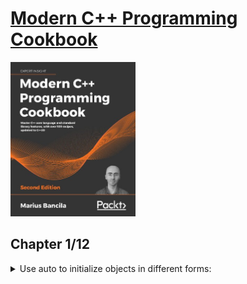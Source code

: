 # [Modern C++ Programming Cookbook](https://www.amazon.com/Modern-Programming-Cookbook-language-standard/dp/1800208987/ref=sr_1_1?crid=6DI3CP10K434&keywords=9781800208988&qid=1656945065&sprefix=%2Caps%2C309&sr=8-1)
<img alt="9781800208988" src="../covers/9781800208988.jpg" width="200"/>

## Chapter 1/12

<details>
<summary>Use auto to initialize objects in different forms:</summary>

> Benefits of using `auto`:
> 
> * It is not possible to leave a variable uninitialized with `auto`.
> * It prevents narrowing conversion of data types. (?)
> * It makes generic programming easy.
> * It can be used where we don't care about types.
> 
> Preconditions of using `auto`:
> 
> * `auto` does not retain cv-ref qualifiers.
> * `auto` cannot be used for non-movable objects.
> * `auto` cannot be used for multi-word types like long long.
> 
> ```cpp
> #include <string>
> #include <vector>
> #include <memory>
> 
> int main()
> {
>     auto i = 42; // int
>     auto d = 42.5; // double
>     auto c = "text"; // char const*
>     auto z = {1, 2, 3}; // std::initializer_list<int>
> 
>     auto b = new char[10]{0}; // char*
>     auto s = std::string{"text}; // std::string
>     auto v = std::vector<int>{1, 2, 3}; // std::vector<int>
>     auto p = std::make_shared<int>(42); // std::shared_ptr<int>
> 
>     auto upper = [](char const c) { return toupper(c); };
>     auto add = [](auto const a, auto const b) { return a + b; };
> 
>     template <typename F, typename F>
>     auto apply(F&& f, T value)
>     {
>         return f(value);
>     }
> }
> 
> class foo
> {
>     int _x;
> public:
>     foo(int const x = 0): _x{x} {}
>     int& get() { return _x; }
> };
> 
> decltype(auto) proxy_gen(foo& f) { return f.get(); }
> // ^__ decltype() preserves cv-ref qualification of return type
``````

> Origin: 1

> References:
---
</details>

<details>
<summary>Create type aliases:</summary>

> ```cpp
> #include <bitset>
> 
> using byte = std::bitset<8>;
> using fn = void(byte, double);
> using fn_ptr = void(*)(byte, double);
> 
> void func(byte b, double d) { /* ... */ }
> 
> int main()
> {
>     byte b{001101001};
>     fn* f = func;
>     fn_ptr fp = func;
> }
> ``````

> Origin: 1

> References:
---
</details>

<details>
<summary>Create alias templates:</summary>

> Preconditions of alias templates:
> 
> * Alias templates cannot be partially or explicitly specialized.
> * Alias templates are never deduced by template argument deduction when deducing a template parameter.
> * The type produced when specializing an alias template, is not allowed to directly or indirectly make use of its own type.
> 
> ```cpp
> #include <vector>
> 
> template <typename T>
> class custom_allocator { /* ... */ };
> 
> template <typename T>
> using vec_t = std::vector<T, custom_allocator<T>>;
> 
> int main()
> {
>     vec_t<int> vi;
>     vec_t<std::string> vs;
> }
> ``````

> Origin: 1

> References:
---
</details>

<details>
<summary>Use uniform initialization to initialize objects of types:</summary>

> * direct initialization initializes an object from an explicit set of constructor arguments.
> * copy initialization initializes an object from another object.
> * brace initialization prevents narrowing conversion of data types.
> * all elements of list initialization should be of the same type.
> 
> ```cpp
> #include <iostream>
> #include <initializer_list>
> #include <string>
> #include <vector>
> #include <map>
> 
> void func(int const a, int const b, int const c)
> {
>     std::cout << a << b << c << '\n';
> }
> 
> void func(std::initializer_list<int> const list)
> {
>     for (auto const& e: list)
>         std::cout << e;
>     std::cout << '\n';
> }
> 
> int main()
> {
>     std::string s1("text"); // direct initialization
>     std::string s2 = "text"; // copy initialization
>     std::string s3{"text"}; // direct list-initialization
>     std::string s4 = {"text"}; // copy list-initialization
> 
>     std::vector<int> v{1, 2, 3};
>     std::map<int, std::string> m{{1, "one"}, {2, "two"}};
> 
>     func({1, 2, 3}); // call std::initializer_list<int> overload
> 
>     std::vector v1{4}; // size = 1
>     std::vector v2(4); // size = 4
> 
>     auto a = {42}; // std::initializer_list<int>
>     auto b{42}; // int
>     auto c = {4, 2}; //std::initializer_list<int>
>     auto d{4, 2}; // error, too many elements
> ``````

> Origin: 1

> References:
---
</details>

<details>
<summary>Initialize non-static member variables:</summary>

> ```cpp
> struct base
> {
>     // default member initialization
>     const int height = 14;
>     const int width = 80;
> 
>     vertical_alignment valign = vertical_alignment::middle;
>     horizontal_alignment halign = horizontal_alignment::left;
> 
>     std::string text;
> 
>     // constructor initialization list
>     base(std::string const& t): text{t}
>     {}
> 
>     base(std::string const& t,
>          vertical_alignment const va,
>          horizontal_alignment const ha):
>          text{t}, valign{va}, halign{ha}
>     {}
> };
> ``````

> Origin: 1

> References:
---
</details>

<details>
<summary>Evaluate alignment of structures by considering theirs size of members:</summary>

> * The alignment must match the size of the largest member in order to avoid performance issues.
> 
> ```cpp
> struct foo1         // size = 1, alignment = 1
> {                   // foo1:    +-+
>     char a;         // members: |a|
> };
> 
> struct foo2         // size = 2, alignment = 1
> {                   // foo1:    +-+-+
>     char a;         // members: |a|b|
>     char b;
> };
> 
> struct foo3         // size = 8, alignment = 4
> {                   // foo1:    +----+----+
>     char a;         // members: |a...|bbbb|
>     int  b;
> };
> 
> struct foo3_
> {
>     char a;         // 1 byte
>     char _pad0[3];  // 3 bytes
>     int  b;         // 4 byte
> };
> 
> struct foo4         // size = 24, alignment = 8
> {                   // foo4:    +--------+--------+--------+--------+
>     int a;          // members: |aaaa....|cccc....|dddddddd|e.......|
>     char b;
>     float c;
>     double d;
>     bool e;
> };
> 
> struct foo4_
> {
>     int a;          // 4 bytes
>     char b;         // 1 byte
>     char _pad0[3];  // 3 bytes
>     float c;        // 4 bytes
>     char _pad1[4];  // 4 bytes
>     double d;       // 8 bytes
>     bool e;         // 1 byte
>     char _pad2[7];  // 7 bytes
> };
> ``````

> Origin: 1

> References:
---
</details>

<details>
<summary>Query alignment of object types:</summary>

> * `alignof` can only be applied to type-ids, and not to variables or class data members.
> 
> ```cpp
> struct alignas(4) foo
> {
>     char a;
>     char b;
> };
> 
> alignof(foo);   // 4
> alignof(foo&);  // 4
> alignof(char);  // 1
> alignof(int);   // 4
> alignof(int*);  // 8 (64-bit)
> alignof(int[4]);// 4 (natural alignment of element is 4)
> ``````

> Origin: 1

> References:
---
</details>

<details>
<summary>Set alignment of structures:</summary>

> * `alignas` takes an expression evaluating 0 or valid value for alignment, a type-id, or a parameter pack.
> * only valid values are the powers of two.
> * program is ill-formed if largest `alignas` on a declaration is smaller than natural alignment without any `alignas` specifier.
> 
> ```cpp
> // alignas specifier applied to struct
> struct alignas(4) foo1  // size = 4, aligned as = 4
> {                       // foo1:    +----+
>     char a;             // members: |a.b.|
>     char b;
> };
> 
> struct foo1_            // size = 4, aligned as = 1
> {
>     char a;             // 1 byte
>     char b;             // 1 byte
>     char _pad0[2];      // 2 bytes
> };
> 
> // alignas specifier applied to member data declarations
> struct foo2             // size = 16, aligned as = 8
> {                       // foo2:    +--------+--------+
>     alignas(2) char a;  // members: |aa......|bbbb....|
>     alignas(8) int b;
> };
> 
> struct foo2_            // size = 16, aligned as = 4
> {
>     char a;             // 2 bytes
>     char _pad0[6];      // 6 bytes
>     int b;              // 4 bytes
>     char _pad1[4];      // 4 bytes
> };
> 
> // the alignas specifier applied to the struct is less than alignas
> // specifier applied to member data declaration, thus will be ignored.
> struct alignas(4) foo3  // size = 16, aligned as = 8
> {                       // foo3:    +--------+--------+
>     alignas(2) char a;  // members: |aa......|bbbbbbbb|
>     alignas(8) int b;
> };
> 
> struct foo3_            // size = 16, aligned as = 4
> {
>     char a;             // 2 byte
>     char _pad0[6];      // 6 bytes
>     int b;              // 4 bytes
>     char _pad1[4];      // 4 bytes
> };
> 
> alignas(8) int a;       // size = 4, alignment = 8
> alignas(256) long b[4]; // size = 32, alignment = 256
> ``````

> Origin: 1

> References:
---
</details>

<details>
<summary>Use scoped enumerations<span style="color:green">(c++11)</span>:</summary>

> * Scoped enumerations do not export their enumerators to the surrounding scope.
> * Scoped enumerations have an underlying type so they can be forward declared.
> * Values of scoped enumerations do not convert implicitly to int.
> 
> ```cpp
> enum class status: unsigned int; // forward declared
> 
> status do_something(); // function declaration/prototype
> 
> enum class status : unsigned int
> {
>     success = 0,
>     failed = 1,
>     unknown = 0xffff0000U
> };
> 
> status do_something() { return status::success; }
> ``````

> Origin: 1

> References:
---
</details>

<details>
<summary>Export enumerators of a scoped enumeration by `using` directive<span style="color:green">(c++20)</span>:</summary>

> ```cpp
> #include <string>
> 
> enum class status : unsigned int
> {
>     success = 0,
>     failure = 1,
>     unknown = 0xffff0000U
> };
> 
> std::string_view to_string(status const s)
> {
>     switch (s)
>     {
>         using enum status;
>         case success: return "success";
>         case failure: return "failure";
>         case unknown: return "unknown";
>     }
> }
> ``````

> Origin: 1

> References:
---
</details>

<details>
<summary>Use override to ensure correct declaration of virtual methods both in base and derived classes:</summary>

> ```cpp
> class base
> {
>     virtual void foo() = 0;
>     virtual void bar() {}
>     virtual void baz() = 0;
> };
> 
> class alpha: public base
> {
>     virtual void bar() override {}
>     virtual void baz() override {}
> };
> 
> class beta: public alpha
> {
>     virtual void foo() override {}
> };
> 
> beta object;
> ``````

> Origin: 1

> References:
---
</details>

<details>
<summary>Use final to prevent virtual method override:</summary>

> ```cpp
> class base
> {
>     virtual void foo() = 0;
>     virtual void bar() {}
>     virtual void baz() = 0;
> };
> 
> class alpha: public base
> {
>     virtual void foo() override {}
>     virtual void baz() override final {}
> };
> 
> class beta: public alpha
> {
>     // won't compile
>     virtual void baz() override {}
> };
> 
> int main()
> {
>     beta object;
> }
> ``````

> Origin: 1

> References:
---
</details>

<details>
<summary>Use final to prevent inheritance of a class:</summary>

> ```cpp
> class base
> {
>     virtual void foo() = 0;
>     virtual void bar() {}
>     virtual void baz() = 0;
> };
> 
> class derived final: public base
> {
>     virtual void foo() override {}
>     virtual void baz() override {}
> };
> 
> // won't compile
> class prime: public derived
> {
> };
> ``````

> Origin: 1

> References:
---
</details>

<details>
<summary>Use range-based for loop to iterate on a range<span style="color:green">(c++11)</span>:</summary>

> ```cpp
> #include <vector>
> #include <map>
> 
> std::vector<int> get_numbers()
> {
>     return std::vector<int>{1, 2, 3, 4, 5};
> }
> 
> std::map<int, double> get_doubles()
> {
>     return std::map<int, double>{
>         {0, 0.0},
>         {1, 1.1},
>         {2, 2.2}
>     };
> }
> 
> int main()
> {
>     auto numbers = std::vector<int>{1, 2, 3, 4, 5};
>     auto copies = std::vector<int>(numbers.size() * 4);
> 
>     for (int element: numbers)
>         copies.push_back(element);
> 
>     for (int& element: numbers)
>         copies.push_back(element);
> 
>     for (auto&& element: get_numbers())
>         copies.push_back(element);
> 
>     for (auto&& [key, value]: get_doubles())
>         copies.push_back(key);
> }
> ``````

> Origin: 1

> References:
---
</details>

<details>
<summary>Enable range-based for loops for custom types:</summary>

> ```cpp
> #include <iostream>
> #include <stdexcept>
> #include <iterator>
> 
> template <typename T, std::size_t const S>
> class dummy_array
> {
>     T data[S] = {};
> 
> public:
>     T const& at(std::size_t const index) const
>     {
>         if (index < S) return data[index];
>         throw std::out_of_range("index out of range");
>     }
> 
>     void insert(std::size_t const index, T const& value)
>     {
>         if (index < S) data[index] = value;
>         else throw std::out_of_range("index out of range");
>     }
> 
>     std::size_t size() const { return S; }
> };
> 
> template <typename T, typename C, std::size_t const S>
> class dummy_array_iterator_type
> {
> public:
>     dummy_array_iterator_type(C& collection, std::size_t const index):
>         index{index}, collection{collection}
>     {}
> 
>     bool operator !=(dummy_array_iterator_type const& other) const
>     {
>         return index != other.index;
>     }
> 
>     T const& operator *() const
>     {
>         return collection.at(index);
>     }
> 
>     dummy_array_iterator_type& operator ++()
>     {
>         ++index;
>         return *this;
>     }
> 
>     dummy_array_iterator_type operator ++(int)
>     {
>         auto temp = *this;
>         ++*temp;
>         return temp;
>     }
> 
> private:
>     std::size_t index;
>     C& collection;
> };
> 
> template <typename T, std::size_t const S>
> using dummy_array_iterator = dummy_array_iterator_type<T, dummy_array<T, S>, S>;
> 
> template <typename T, std::size_t const S>
> using dummy_array_const_iterator = dummy_array_iterator_type<T, dummy_array<T, S> const, S>;
> 
> template <typename T, std::size_t const S>
> inline dummy_array_iterator<T, S> begin(dummy_array<T, S>& collection)
> {
>     return dummy_array_iterator<T, S>(collection, 0);
> }
> 
> template <typename T, std::size_t const S>
> inline dummy_array_iterator<T, S> end(dummy_array<T, S>& collection)
> {
>     return dummy_array_iterator<T, S>(collection, collection.size());
> }
> 
> template <typename T, std::size_t const S>
> inline dummy_array_const_iterator<T, S> begin(dummy_array<T, S> const& collection)
> {
>     return dummy_array_const_iterator<T, S>(collection, 0);
> }
> 
> template <typename T, std::size_t const S>
> inline dummy_array_const_iterator<T, S> end(dummy_array<T, S> const& collection)
> {
>     return dummy_array_const_iterator<T, S>(collection, collection.size());
> }
> 
> int main()
> {
>     dummy_array<int, 5> numbers;
>     numbers.insert(0, 1);
>     numbers.insert(1, 2);
>     numbers.insert(2, 3);
>     numbers.insert(3, 4);
>     numbers.insert(4, 5);
> 
>     for (auto&& element: numbers)
>         std::cout << element << ' ';
>     std::cout << '\n';
> }
> ``````

> Origin: 1

> References:
---
</details>

<details>
<summary>Avoid implicit conversion of classes using explicit constructors and conversion operators:</summary>

> ```cpp
> #include <memory>
> 
> class string_buffer
> {
> public:
>     explicit string_buffer() {}
>     explicit string_buffer(std::size_t const size) {}
>     explicit string_buffer(char const* const ptr) {}
>     explicit operator bool() const { return false; }
>     explicit operator char* const () const { return nullptr; }
> };
> 
> int main()
> {
>     std::shared_ptr<char> str;
>     string_buffer b1;            // calls string_buffer()
>     string_buffer b2(20);        // calls string_buffer(std::size_t const)
>     string_buffer b3(str.get()); // calls string_buffer(char const*)
> 
>     enum item_size { small, medium, large };
> 
>     // implicit conversion cases when explicit not specified
>     string_buffer b4 = 'a';      // would call string_buffer(std::size_t const)
>     string_buffer b5 = small;    // would call string_buffer(std::size_t const)
> }
> ``````

> Origin: 1

> References:
---
</details>

<details>
<summary>Use unnamed namespaces instead of static globals:</summary>

> * First, an unnamed namespaces will be expanded to a compiler defined unique name.
> * Second, a `using` directive expands namespace.
> * Third, the unnamed namespace will be named.
> * Therefore, any function declared in it have local visibility but have external linkage.
> 
> *file1.cpp*
> ```cpp
> #include <iostream>
> 
> namespace
> {
>     void print()
>     {
>         std::cout << "file1" << std::endl;
>     }
> }
> 
> print(); // external linkage, local visibility
> ```
> 
> *file2.cpp*
> ```cpp
> #include <iostream>
> 
> namespace
> {
>     void print()
>     {
>         std::cout << "file2" << std::endl;
>     }
> }
> 
> print(); // external linkage, local visibility
> ``````

> Origin: 1

> References:
---
</details>

<details>
<summary>Use an unnamed namespace to use an internal linkage variable as a non-type template argument:</summary>

> * Prior to C++11, non-type template arguments could not be named with internal linkage, so `static` variables were not allowed. VC++ compiler still doesn't support it.
> 
> ```cpp
> template <int const& Size>
> class test {};
> 
> tatic int Size1 = 10;
> 
> namespace
> {
>     int Size2 = 10;
> }
> 
> test<Size1> t1; // error only on VC++
> test<Size2> t2; // okay
> ``````

> Origin: 1

> References:
---
</details>

<details>
<summary>Use inline namespaces for symbol versioning<span style="color:green">(c++11)</span>:</summary>

> * Specialization of a template is required to be done in the same namespace where the template was declared.
> * Define the content of the library inside a namespace
> * Define each version of the library or parts of it inside an inner inline namespace
> * Use preprocessor macros to enable a particular version of the library
> 
> ```cpp
> namespace incorrect_implementation
> {
>     namespace v1
>     {
>         template <typename T>
>         int test(T value) { return 1; }
>     }
> 
>     #ifndef _lib_version_1
>     using namespace v1;
>     #endif
> 
>     namespace v2
>     {
>         template <typename T>
>         int test(T value) { return 2; }
>     }
> 
>     #ifndef _lib_version_2
>     using namespace v2;
>     #endif
> }
> 
> namespace broken_client_code
> {
>     // okay
>     auto x = incorrect_implementation::test(42);
> 
>     struct foo { int a; };
> 
>     // breaks
>     namespace incorrect_implementation
>     {
>         template <>
>         int test(foo value) { return value.a; }
>     }
> 
>     // won't compile
>     auto y = incorrect_implementation::test(foor{42});
> 
>     // library leaks implementation details
>     namespace incorrect_implementation
>     {
>         namespace version_2
>         {
>             template<>
>             int test(foo value) { return value.a; }
>         }
>     }
> 
>     // okay, but client needs to be aware of implementation details
>     auto y = incorrect_implementation::test(foor{42});
> }
> ```
> 
> ```cpp
> namespace correct_implementation
> {
>     #ifndef _lib_version_1
>     inline namespace v1
>     {
>         template <typename T>
>         int test(T value) { return 1; }
>     }
>     #endif
> 
>     #ifndef _lib_version_2
>     inline namespace v2
>     {
>         template <typename T>
>         int test(T value) { return 2; }
>     }
>     #endif
> }
> 
> namespace working_client_code
> {
>     // okay
>     auto x = correct_implementation::test(42);
> 
>     struct foo { int a; };
> 
>     namespace correct_implementation
>     {
>         template <>
>         int test(foo value) { return value.a; }
>     }
> 
>     // okay
>     auto y = correct_implementation::test(foor{42});
> }
> ``````

> Origin: 1

> References:
---
</details>

<details>
<summary>Use structured bindings to handle multi-return values<span style="color:green">(c++17)</span>:</summary>

> * Only by C++20 structured bindings can include `static` or `thread_local` specifiers in the declaration.
> * Only by C++20 `[[maybe_unused]]` attribute can be used in the declaration.
> * Only by C++20 a lambda can capture structure binding identifiers.
> 
> ```cpp
> #include <iostream>
> #include <set>
> 
> int main()
> {
>     std::set<int> numbers;
> 
>     if (auto const [iter, inserted] = numbers.insert(1); inserted)
>         std::cout << std::distance(numbers.cbegin(), iter);
> }
> ``````

> Origin: 1

> References:
---
</details>

<details>
<summary>Simplify code with Class Template Argument Deduction<span style="color:green">(c++17)</span>:</summary>

> * The type of objects without template arguments are not types, but act as a placeholder for a type that activates CTAD. When compiler encouters it, it builds a set of deduction guides which can be complemented by user with user defined deduction rules.
> * CTAD does not occur if the template argument list is present.
> 
> ```cpp
> std::pair p{42, "demo"};    // std::pair<int, char const*>
> std::vector v{1, 2};        // std::vector<int>
> ``````

> Origin: 1

> References:
---
</details>

## Chapter 2/12

<details>
<summary>What is the C++ approach for converting integers and floating-point numbers into strings?</summary>

```cpp
auto si  = std::to_string(42); // "42"
auto sl  = std::to_string(42L); // "42"
auto su  = std::to_string(42u); // "42"
auto sd  = std::to_wstring(42.0); // "42.000000"
auto sld = std::to_wstring(42.0L); // "42.000000"
```
</details>

<details>
<summary>How string represented numbers can be converted to numeric types in C++?</summary>

```cpp
auto i1 = std::stoi("42");
auto i2 = std::stoi("101010", nullptr, 2);
auto i3 = std::stoi("052", nullptr, 8);
auto i7 = std::stoi("052", nullptr, 0);
auto i4 = std::stoi("0x2A", nullptr, 16);
auto i9 = std::stoi("0x2A", nullptr, 0);
auto i10 = std::stoi("101010", nullptr, 2);
auto i11 = std::stoi("22", nullptr, 20);
auto i12 = std::stoi("-22", nullptr, 20);

auto d1 = std::stod("123.45"); // d1 = 123.45000000000000
auto d2 = std::stod("1.2345e+2"); // d2 = 123.45000000000000
auto d3 = std::stod("0xF.6E6666p3"); // d3 = 123.44999980926514
```
</details>

<details>
<summary>What is the second and third parameters of `std::ston` functions family?</summary>

* The input string.
* A pointer that, when not null, will receive the number of characters that were
processed. This can include any leading whitespaces that were discarded,
the sign, and the base prefix, so it should not be confused with the number
of digits the integral value has.
* A number indicating the base; by default, this is 10. Valid numbers of 2 to 36.

```cpp
template <typename T, typename = typename T = std::is_integral_v<T>>
T stoi(std::string const& str, std::size_t* pos = 0, T base = 10);

template <typename F, typename = typename F = std::is_floating_point_v<F>>
F stof(std::string const& str, std::size_t* pos = 0);
```
</details>

<details>
<summary>What characters a valid integral number can have in string to numeric conversion functions?</summary>

* A sign, plus (**+**) or minus (**-**) (optional)
* Prefix **0** to indicate an octal base (optional)
* Prefix **0x** or **0X** to indicate a hexadecimal base (optional)
* A sequence of digits

```cpp
auto i1 = std::stoi("42"); // 42
auto i2 = std::stoi("    42"); // 42
auto i3 = std::stoi("    42fortytwo"); // 42
auto i4 = std::stoi("+42"); // 42
auto i5 = std::stoi("-42"); // -42
```
</details>

<details>
<summary>What exceptions do numeric to string conversion functions throw when conversion fails?</summary>

* `std::invalid_argument`: conversion cannot be performed.
* `std::out_of_range`: converted value is outside the range of the result type.

```cpp
try
{
    auto i1 = std::stoi("");
}
catch (std::invalid_argument const& exp)
{
    std::cerr << exp.what() << '\n';
}

try
{
    auto i2 = std::stoi("12345678901234");
    auto i3 = std::stoi("12345678901234");
}
catch (std::out_of_range const& exp)
{
    std::cerr << exp.what() << '\n';
}
```
</details>

<details>
<summary>What are special floating-point values representing infinity and not-a-number in string to floating-point conversion functions?</summary>

* Decimal floating-point expression (optional sign, sequence of decimal digits with optional point, optional e or E, followed by exponent with optional sign).
* Binary floating-point expression (optional sign, 0x or 0X prefix, sequence of hexadecimal digits with optional point, optional p or P, followed by exponent with optional sign).
* Infinity expression (optional sign followed by case-insensitive INF or INFINITY).
* A non-number expression (optional sign followed by case-insensitive NAN and possibly other alphanumeric characters).

```cpp
auto d1 = std::stod("123.45");       // d1 = 123.45000000000000
auto d2 = std::stod("+123.45");      // d2 = 123.45000000000000
auto d3 = std::stod("-123.45");      // d3 = -123.45000000000000
auto d4 = std::stod(" 123.45");      // d4 = 123.45000000000000
auto d5 = std::stod(" -123.45abc");  // d5 = -123.45000000000000
auto d6 = std::stod("1.2345e+2");    // d6 = 123.45000000000000
auto d7 = std::stod("0xF.6E6666p3"); // d7 = 123.44999980926514
auto d8 = std::stod("INF");          // d8 = inf
auto d9 = std::stod("-infinity");    // d9 = -inf
auto d10 = std::stod("NAN");         // d10 = nan
auto d11 = std::stod("-nanabc");     // d11 = -nan
```
</details>

* [floating literal](https://en.cppreference.com/w/cpp/language/floating_literal "cpp/language/floating_literal")

<details>
<summary>How to get the smallest and largest finite numbers of a type using `std::numeric_limits<T>` class template?</summary>

> Standard types that are not arithmetic types, such as `std::complex<T>` or `std::nullptr_t`, do not have `std::numeric_limits` specializations.

```cpp
#include <limits>

auto min_int = std::numeric_limits<int>::min();
auto max_int = std::numeric_limits<int>::max();

auto min_double = std::numeric_limits<double>::min();
auto low_double = std::numeric_limits<double>::lowest();
auto max_double = std::numeric_limits<double::lowest();
```
</details>

* [\<limits\>](https://en.cppreference.com/w/cpp/headers/limits "cpp/headers/limits")

<details>
<summary>Specify a simple implementation of finding the minimum number in a range of a generic type?</summary>

> Objects in a range should have `<` comparison operator overloaded.

```cpp
#include <limits>

template <typename T, typename Iter>
T minimum(Iter const start, Iter const end)
{
    T latest_minimum = std::numeric_limits<T>::max();

    for (autp i = start; i < end; ++i)
        if (*i < latest_minimum)
            latest_minimum = *i;

    return latest_minimum;
}
```
</details>

<details>
<summary>How can we retrieve the number of bits excluding the sign bit if present, for integral types and the number of bits of the mantissa for floating-point types?</summary>

> `digits` represents the number of bits (excluding the sign bit if present) and padding bits (if any) for integral types and the number of bits of the mantissa for floating-point types.

```cpp
#include <limits>

auto s = std::numeric_limits<short>::digits;
auto d = std::numeric_limits<double>::digits;
```
</details>

<details>
<summary>How can we retrieve the longest possible digits of a decimal type that can be represented without a change?</summary>

```cpp
#include <limits>

auto s = std::numeric_limits<short>::digits10;
auto d = std::numeric_limits<double>::digits10;
```
</details>

<details>
<summary>How `std::numeric_limits<T>` class template can be used to identify if a numeric type is signed?</summary>

```cpp
#include <limits>

auto value_is_signed = std::numeric_limist<T>::is_signed;
```
</details>

<details>
<summary>How `std::numeric_limits<T>` class template can be used to verify a numeric type is an integer?</summary>

```cpp
#include <limits>

auto value_is_integer = std::numeric_limist<T>::is_integer;
```
</details>

<details>
<summary>How to make sure if a floating-point value is exact using `std::numeric_limits<T>` class template?</summary>

```cpp
#include <limits>

auto value_is_exact = std::numeric_limist<T>::is_exact;
```
</details>

<details>
<summary>How to verify if a floating-point value holds infinity value?</summary>

```cpp
#include <limits>

auto value_has_infinity = std::numeric_limist<T>::has_infinity;
```
</details>

<details>
<summary>How can we get the minimum and maximum value that a random engine can generate?</summary>

> Except for `random_device`, all engines produce numbers in a uniform distribution.

```cpp
#include <random>

auto min = std::mt19937::min();
auto max = std::mt19937::max();
```
</details>

<details>
<summary>How seed a random generator to initialize the algorithm corporated within it?</summary>

> Random generators can be seeded using their constructors or the `seed()` method.  
Note that `random_device` cannot be seeded.

```cpp
#include <random>

std::random_device seeder;
std::mt19937 generator1{seeder()};

std::mt19937 generator2;
generator2.seed(seeder());
```
</details>

<details>
<summary>What method does the random engines use to generate a random number?</summary>

> The function call operators of random engines are overloaded and generate a new number uniformly distributed between `min()` and `max()`:

```cpp
#include <random>

std::random_device seeder;
std::mt19937 generator{seeder()};
auto number = generator();
```
</details>

<details>
<summary>How can we discard generated number of a random engine?</summary>

```cpp
#include <random>

std::mt19937 generator{};
generator.discard(4); // discard 4 numbers
```
</details>

<details>
<summary>How to initialize all bits of internal state of a psudo-random number generator?</summary>

> The Mersenne twister engine has a bias toward producing some values repeatedly and omitting others, thus generating numbers not in a uniform distribution, but rather in a binomial or Poisson distribution.

```cpp
#include <random>
#include <functional>

int main()
{
    std::random_device seeder;

    std::array<int, std::mt19937::state_size> seed_data{};
    std::generate(std::begin(seed_data), std::end(seed_data), std::ref(seeder));
    std::seed_seq seeds(std::begin(seed_data), std::end(seed_data));
    std::mt19937 generator{seeds};
    std::uniform_int_distribution<> dist{0, 10}; // [0, 10)
    int random_number = dist(generator);
}
```
</details>

<details>
<summary>What types can be used to create a cooked user-defined literal?</summary>

```cpp
T operator "" _suffix(unsigned long long int);
T operator "" _suffix(long double);
T operator "" _suffix(char);
T operator "" _suffix(wchar_t);
T operator "" _suffix(char16_t);
T operator "" _suffix(char32_t);
T operator "" _suffix(char const *, std::size_t);
T operator "" _suffix(wchar_t const *, std::size_t);
T operator "" _suffix(char16_t const *, std::size_t);
T operator "" _suffix(char32_t const *, std::size_t);
```
</details>

<details>
<summary>How to create a user-defined literal in order to construct a type in compile time?</summary>

```cpp
namespace units
{
    inline namespace literals
    {
        inline namespace units_literals
        {
            constexpr size_t operator ""_KB(unsigned long long const size)
            {
                return static_cast<size_t>(size * 1024);
            }
        }
    }
}

int main()
{
    using namespace units::units_literals;

    size_t bytes = "1024"_KB;
}
```
</details>

<details>
<summary>Express different types of strings that string literals can generate?</summary>

```cpp
#include <string>

using namespace std::string_literals;

auto s1{ "text"s }; // std::string
auto s2{ L"text"s }; // std::wstring
auto s3{ u8"text"s }; // std::u8string
auto s3{ u"text"s }; // std::u16string
auto s4{ U"text"s }; // std::u32string

using namespace std::string_view_literals;

auto s5{ "text"sv }; // std::string_view
```
</details>

<details>
<summary>Express different types of chrono objects that chrono literals can generate?</summary>

```cpp
#include <chrono>

using namespace std::chrono_literals;

auto timer {2h + 42min + 15s}; // std::chrono::duration<long long>

auto year { 2035y }; // std::chrono::year (c++20)
auto day { 15d }; // std::chrono::day (c++20)
```
</details>

<details>
<summary>Express how literals can be used to construct a `std::complex` object?</summary>

```cpp
#include <complex>

using namespace std::complex_literals;

auto c{ 12.0 + 4.2i }; // std::complex<double>
```
</details>

<details>
<summary>What signatues can a literal operator or a literal operator template have to overload user-defined literals?</summary>

> Always define literals in a separate namespace to avoid name clashes.

```cpp
T operator ""_suffix(char const*);

template <char...>
T operator ""_suffix();
```
</details>

<details>
<summary>How literal operators or literal operator templates can be used to construct a numberic value by its binary representation?</summary>

```cpp
namespace binary
{
    using numeric = unsigned int;

    inline namespace binary_literals
    {
        namespace binary_internals
        {
            template <typename T, char... bits>
            struct bit_seq;

            template <typename T, '0', char... bits>
            struct bit_seq
            {
                static constexpr T value { bit_seq<T, bits...>::value };
            };

            template <typename T, '1', char... bits>
            struct bit_seq
            {
                static constexpr T value {
                    bit_seq<T, bits...>::value | static_cast<T>(1 << sizeof...(bits))
                };
            };

            template <typename T>
            struct bit_seq<T>
            {
                static constexpr T value{0};
            };
        }

        template <char... bits>
        constexpr numeric operator ""_byte()
        {
            static_assert(sizeof...(bits) <= 32, "binary literals only holds 32 bits");

            return binary_internals::bit_seq<numeric, bits...>::value;
        }
    }
}
```
</details>

<details>
<summary>How to create strings containing special characters without escaping them?</summary>

```cpp
#include <string>

using namespace std::string_literals;

auto filename { R"(C:\Users\Brian\Documents\)"s };
auto pattern { R"((\w[\w\d]*)=(\d+))"s };
```
</details>

<details>
<summary>Express different types of strings that raw string literals can generate?</summary>

```cpp
#include <string>

using namespace std::string_literals;

auto s1{ R"(text)"s }; // std::string
auto s2{ LR"(text)"s }; // std::wstring
auto s3{ u8R"(text)"s }; // std::u8string
auto s3{ uR"(text)"s }; // std::u16string
auto s4{ UR"(text)"s }; // std::u32string

using namespace std::string_view_literals;

auto s5{ R"text"sv }; // std::string_view
```
</details>

<details>
<summary>How to convert a string to lowercase or uppercase?</summary>

```cpp
#include <string>

template <typename CharT>
using tstring = std::basic_string<CharT, std::char_traits<CharT>, std::allocator<CharT>>;

template <typename CharT>
inline tstring<CharT> to_upper(tstring<CharT> text)
{
    std::transform(std::begin(text), std::end(text), std::begin(text), toupper);
    return text;
}

template <typename CharT>
inline tstring<CharT> to_upper(tstring<CharT>&& text)
{
    std::transform(std::begin(text), std::end(text), std::begin(text), toupper);
    return text;
}

template <typename CharT>
inline tstring<CharT> to_lower(tstring<CharT> text)
{
    std::transform(std::begin(text), std::end(text), std::begin(text), tolower);
    return text;
}

template <typename CharT>
inline tstring<CharT> to_lower(tstring<CharT>&& text)
{
    std::transform(std::begin(text), std::end(text), std::begin(text), tolower);
    return text;
}
```
</details>

<details>
<summary>How to reverse a string?</summary>

```cpp
#include <string>

template <typename CharT>
using tstring = std::basic_string<CharT, std::char_traits<CharT>, std::allocator<CharT>>;

template <typename CharT>
inline tstring<CharT> reverse(tstring<CharT> text)
{
    std::reverse(std::begin(text), std::end(text));
    return text;
}

template <typename CharT>
inline tstring<CharT> reverse(tstring<CharT>&& text)
{
    std::reverse(std::begin(text), std::end(text));
    return text;
}
```
</details>

<details>
<summary>How to trim a string?</summary>

```cpp
#include <string>
#include <utility>

template <typename CharT>
using tstring = std::basic_string<CharT, std::char_traits<CharT>, std::allocator<CharT>>;

template <typename CharT>
inline tstring<CharT> trim(tstring<CharT> const& text)
{
    tstring<CharT>::size first{text.find_first_not_of(' ')};
    tstring<CharT>::size last{text.find_last_not_of(' ')};
    return text.substr(first, (last - first + 1));
}
```
</details>

<details>
<summary>How to remove all occurances of a character from a string?</summary>

```cpp
#include <string>
#include <algorithm>

template <typename CharT>
using tstring = std::basic_string<CharT, std::char_traits<CharT>, std::allocator<CharT>>;

template <typename CharT>
inline tstring<CharT> remove(tstring<CharT> text, CharT const character)
{
    auto last = std::remove_if(std::begin(text), std::end(text), [character](CharT const c) { return c == character; });
    text.erase(last, std::end(text));
    return text;
}
```
</details>

<details>
<summary>How to split a string based on user specified delimiter?</summary>

```cpp
#include <string>
#include <sstream>
#include <vector>

template <typename CharT>
using tstring = std::basic_string<CharT, std::char_traits<CharT>, std::allocator<CharT>>;

template <typename CharT>
using tstringstream = std::basic_stringstream<CharT, std::char_traits<CharT>, std::allocator<CharT>>;

template <typename CharT>
inline std::vector<tstring<CharT>> split(tstring<CharT> text, CharT const delimiter)
{
    auto sstream = tstringstream<CharT>{text};
    auto tokens = std::vector<tstring<CharT>>{};
    auto token = tstring<CharT>{};

    while (std::getline(sstream, token, delimiter))
    {
        if (!token.empty())
            tokens.push_back(token);
    }

    return tokens;
}
```
</details>

<details>
<summary>How a `regex` object can be constructed?</summary>

```cpp
#include <string>
#include <regex>

using namespace std::string_literals;

std::string pattern{R"(...)"};

std::regex srx{pattern};
std::regex lrx{R"(...)"s};
```
</details>

* [Regular Expressions Library](https://cppreference.com/w/cpp/regex "cpp/regex")

<details>
<summary>How to make regular expressions case insensitive?</summary>

```cpp
std::regex irx{R"(...)"s, std::regex_constants::icase};
```
</details>

* [std::regex\_constants](https://cppreference.com/w/cpp/regex/syntax_option_type "cpp/regex/syntax_option_type")

<details>
<summary>How regular expressions can be used to verify the format of a string?</summary>

```cpp
#include <string>
#include <regex>

template <typename CharT>
using tstring = std::baisc_string<CharT, std::char_traits<CharT>, std::allocator<CharT>>;

template <typename CharT>
using tregex = std::basic_regex<CharT>;

template <typename CharT>
bool matches(tstring<CharT> const& text, tstring<CharT const& pattern)
{
    std::basic_regex<CharT> rx{pattern, std::regex_constants::icase};
    return std::regex_match(text, rx);
}

int main()
{
    std::string text{R"(https://github.com/briansalehi/references)"};
    std::string pattern{R"((\w+)://([\w.]+)/([\w\d._-]+)/([\w\d._-]+)[.git]?)"};

    if(matches(text, pattern))
        std::cout << text << '\n';
    else
        std::cerr << "invalid repository link!\n";
}
```
</details>

* [std::basic\_regex](https://cppreference.com/w/cpp/regex/basic_regex "cpp/regex/basic_regex")
* [std::regex\_match](https://cppreference.com/w/cpp/regex/regex_match "cpp/regex/regex_match")

<details>
<summary>How to retrieve submatches of a regular expresssion matched with a string?</summary>

> The `std::regex_match()` method has overloads that take a reference to a `std::match_results` object to store the result of the match.

> If there is no match, then `std::match_results` is empty and its size is 0. Otherwise, its size is 1, plus the number of matched subexpressions.

> The class template `std::sub_match` represents a sequence of characters that matches a capture group; this class is actually derived from std::pair, and its first and second members represent iterators to the first and the one- past-end characters in the match sequence. If there is no match sequence, the two iterators are equal:

* `typedef sub_match<const char *> csub_match;`
* `typedef sub_match<const wchar_t *> wcsub_match;`
* `typedef sub_match<string::const_iterator> ssub_match;`
* `typedef sub_match<wstring::const_iterator> wssub_match;`

> The class template `std::match_results` is a collection of matches; the first element is always a full match in the target, while the other elements are matches of subexpressions:

* `typedef match_results<const char *> cmatch;`
* `typedef match_results<const wchar_t *> wcmatch;`
* `typedef match_results<string::const_iterator> smatch;`
* `typedef match_results<wstring::const_iterator> wsmatch;`

```cpp
#include <string>
#include <regex>

int main()
{
    std::string text{R"(https://github.com/briansalehi/references)"};
    std::string pattern{R"((\w+)://([\w.]+)/([\w\d._-]+)/([\w\d._-]+)[.git]?)"};

    std::regex rx{pattern, std::regex_constants::icase};
    std::smatch matches;
    bool matched = std::regex_match(text, matches, rx);

    if (auto [match, protocol, domain, username, project] = matches; matched)
        std::cout << project << " owned by " << username
                  << " hosted on " << domain
                  << " using " << protocol << " protocol\n";
```
</details>

* [std::sub\_match](https://cppreference.com/w/cpp/regex/sub_match "cpp/regex/sub_match")
* [std::match\_results](https://cppreference.com/w/cpp/regex/match_results "cpp/regex/match_results")

<details>
<summary>How can we use different regular expression engines?</summary>

> The C++ standard library supports six regular expression engines:

* ECMAScript (default)
* basic POSIX
* extended POSIX
* awk
* grep
* egrep (grep with the option -E)

```cpp
#include <regex>

std::regex pattern{R"(...)", std::regex_constants::egrep};
```
</details>

* [std::regex\_constants](https://cppreference.com/w/cpp/regex/syntax_option_type "cpp/regex/syntax_option_type")

<details>
<summary>How to search for the first occurance of a pattern in a string using regular expressions?</summary>

```cpp
#include <string>
#include <regex>

std::string text {
R"(
# server address
address = 123.40.94.215
port=22

# time to live
ttl = 5
)"};

int main()
{
    std::string pattern{R"(^(?!#)(\w+)\s*=\s*([\w\d]+[\w\d._,:-]*)$)"};
    std::regex rx{pattern, std::regex_constants::icase};
    std::smatch match{};

    if (std::string variable, value; std::regex_search(text, match, rx))
    {
        variable = match[1];
        value = match[2];
    }
}
```
</details>

* [std::regex\_search](https://cppreference.com/w/cpp/regex/regex_search "cpp/regex/regex_search")

<details>
<summary>How to find all occurences of a regular expression in a given text?</summary>

> The iterators available in the regular expressions standard library are as follows:

* `std::regex_interator`: A constant forward iterator used to iterate through the occurrences of a pattern in a string. It has a pointer to an `std::basic_regex` that must live until the iterator is destroyed. Upon creation and when incremented, the iterator calls `std::regex_search()` and stores a copy of the `std::match_results` object returned by the algorithm.
* `std::regex_token_iterator`: A constant forward iterator used to iterate through the submatches of every match of a regular expression in a string. Internally, it uses a `std::regex_iterator` to step through the submatches. Since it stores a pointer to an `std::basic_regex` instance, the regular expression object must live until the iterator is destroyed.

> The token iterators can return the unmatched parts of the string if the index of the subexpressions is -1, in which case it returns an `std::match_results` object that corresponds to the sequence of characters between the last match and the end of the sequence:

```cpp
#include <string>
#include <regex>

std::string text {
R"(
# server address
address = 123.40.94.215
port=22

# time to live
ttl = 5
)"};

int main()
{
    std::string pattern{R"(^(?!#)(\w+)\s*=\s*([\w\d]+[\w\d._,:-]*)$)"};
    std::regex rx{pattern, std::regex_constants::icase};
    std::sregex_iterator end{};

    // iterate through regex matches
    for (auto it = std::sregex_iterator{std::begin(text), std::end(text), rx};
            it ! end; ++it)
    {
        std::string variable = (*it)[1];
        std::string value = (*it)[2];
    }

    // iterate through unmatched tokens
    for (auto it = std::sregex_iterator{std::begin(text), std::end(text), rx, -1};
            it ! end; ++it)
    {
        std::string variable = (*it)[1];
        std::string value = (*it)[2];
    }

    // iterate through tokens of regex matches
    std::sregex_token_iterator tend{};
    for (auto it = std::sregex_token_iterator{std::begin(text), std::end(text), rx};
            it ! tend; ++it)
    {
        std::string token = *it;
    }
}
```
</details>

* [std::sregex\_iterator](https://cppreference.com/w/cpp/regex/sregex_iterator "cpp/regex/sregex_iterator")
* [std::sregex\_token\_iterator](https://cppreference.com/w/cpp/regex/sregex_token_iterator "cpp/regex/sregex_token_iterator")

<details>
<summary>How to replace the content of a string using regular expressions?</summary>

```cpp
#include <string>
#include <regex>

int main()
{
    std::string text{"this is a example with a error"};
    std::regex rx{R"(\ba ((a|e|i|o|u)\w+))"};
    std::regex_replace(text, rx, "an $1");
}
```
</details>

* [std::regex\_replace](https://cppreference.com/w/cpp/regex/regex_replace "cpp/regex/regex_replace")

<details>
<summary>How to reposition submatches of a string using regular expressions?</summary>

> Apart from the identifiers of the subexpressions (`$1`, `$2`, and so on), there are other identifiers for the entire match (`$&`), the part of the string before the first match ($\`), and the part of the string after the last match (`$'`).

```cpp
#include <string>
#include <regex>

int main()
{
    std::string text{"current date: 3 10 2022"};
    std::regex pattern{R"((\d{1,2})\s*(\d{1,2})\s*(\d{2,4}))"};
    std::string reformatted = std::regex_replace(text, pattern, R"([$`] $2 $1 $3 [$'])");
}
```
</details>

<details>
<summary>How `std::string_view` can be used to prevent string copy?</summary>

> Passing `std::basic_string_view` to functions and returning `std::basic_string_view` still creates temporaries of this type, but these are small-sized objects on the stack (a pointer and a size could be 16 bytes for 64-bit platforms); therefore, they should incur fewer performance costs than allocating heap space and copying data.

```cpp
#include <string_view>

std::string_view trim_view(std::string_view str)
{
    auto const pos1{ str.find_first_not_of(" ") };
    auto const pos2{ str.find_last_not_of(" ") };
    str.remove_suffix(str.length() - pos2 - 1);
    str.remove_prefix(pos1);
    return str;
}

auto sv1{ trim_view("sample") };
auto sv2{ trim_view(" sample") };
auto sv3{ trim_view("sample ") };
auto sv4{ trim_view(" sample ") };

std::string s1{ sv1 };
std::string s2{ sv2 };
std::string s3{ sv3 };
std::string s4{ sv4 };
```
</details>

<details>
<summary>How to construct a `std::basic_string` from a `std::basic_string_view`?</summary>

> Converting from an `std::basic_string_view` to an `std::basic_string` is not possible. You must explicitly construct an `std::basic_string` object from a `std::basic_string_view`.

```cpp
std::string_view sv{ "demo" };
std::string s{ sv };
```
</details>

<details>
<summary>`std::format` will be written when supported by all compilers.</summary>

</details>

## Chapter 3/12

<details>
<summary>How to notify compiler to default construct a class member function?</summary>

> Only class member functions can be `defaulted`.

```cpp
struct foo
{
    foo() = default;
};
```
</details>

<details>
<summary>How to notify compiler that a function is `deleted`?</summary>

> Any function, including non-member functions can be deleted.

```cpp
struct foo
{
    foo(foo const&) = delete;
};

void func(int) = delete;
```
</details>

<details>
<summary>When does the compiler generate each of special member functions of a class and what prohibits it?</summary>

* **user defined constructor** inhibits **default constructor**: If a user-defined constructor exists, the default constructor is not generated by default.
* **virtual destructor** inhibits **default constructor**: If a user-defined virtual destructor exists, the default constructor is not generated by default.
* **user defined move constructor/assignment** inhibits **default copy constructor/assignment**: If a user-defined move constructor or move assignment operator exists, then the copy constructor and copy assignment operator are not generated by default.
* **user defined copy constructor/assignment, move constructor/assignment, destructor** inhibits **default move constructor/assignment**: If a user-defined copy constructor, move constructor, copy assignment operator, move assignment operator, or destructor exists, then the move constructor and move assignment operator are not generated by default.
* If a user-defined copy constructor or destructor exists, then the copy assignment operator is generated by default. <span style="color:green">(deprecated)</span> 
* If a user-defined copy assignment operator or destructor exists, then the copy constructor is generated by default. <span style="color:green">(deprecated)</span> 

> The rule of thumb, also known as The Rule of Five, for class special member functions is that if you explicitly define any copy constructor, move constructor, copy assignment operator, move assignment operator, or destructor, then you must either explicitly define or default all of them.
</details>

<details>
<summary>How to specify that a class is not copyable and implicitly not movable?</summary>

> Declare the copy constructor and the copy assignment operator as `deleted`.

```cpp
class non_copyable
{
public:
    non_copyable() = default;
    non_copyable(non_copyable const&) = delete;
    non_copyable& operator =(non_copyable const&) = delete;
};
```
</details>

<details>
<summary>How to declare that class that is not copyable, but is movable?</summary>

> Declare the copy operations as `deleted` and explicitly implement the move operations.

```cpp
template <typename ResourceT>
class movable
{
private:
    ResourceT resource;

public:
    movable(ResourceT const& resource): resource{resource} {}

    ~movable() { resource.free(); }

    movable(movable const&) = delete;
    movable& operator =(movable const&) = delete;

    movable(movable&& other): resource{std::move(resource)} {}
    movable& operator =(movable&& other) {
        if (this != std::addressof(other))
            resource = std::move(resource);
        return *this;
    }
};
```
</details>

<details>
<summary>How to declare a class member function `defaulted` outside of the body of that class?</summary>

> Functions can be declared =default outside the body of a class if and only if they are inlined.

```cpp
class base
{
public:
    base() = default;

    inline base& operator =(base const&);
};

inline base& base::operator =(base const&) = default;
```
</details>

<details>
<summary>How to define an anonymous lambda as a primitive function in algorithm function templates to count the numbers of a range that are between a minimum and maximum value?</summary>

```cpp
#include <algorithm>
#include <vector>

int main()
{
    std::vector<int> numbers{12,3,84,93,7,40,35,5,74,8,22};
    int minimum = 0;
    int maximum = 9;

    int single_digits = std::count_if(
        std::begin(numbers), std::end(numbers), [minimum, maximum](int const n)
        { return minimum <= n && n <= maximum; });
}
```
</details>

<details>
<summary>How to define a named lambda as a primitive to be used in algorithm function template to count possitive numbers of a range?</summary>

```cpp
#include <algorithm>
#include <vector>

int main()
{
    std::vector<int> numbers{-1,2,-4,8,3,-7,5};
    auto is_positive = [](int const n) { return n > 0; };
    int positives = std::count_if(std::begin(numbers), std::end(numbers), is_positive);
}
```
</details>

<details>
<summary>How to define a generic lambda function as a primitive to be used in algorithm function templates to accumulate values of a range?</summary>

> Though generic lambdas can be defined anonymously in the place where they are called, it does not really make sense because the very purpose of a generic lambda is to be reused.

```cpp
#include <algorithm>
#include <string>
#include <vector>

int main()
{
    auto lsum = [](auto const n, ) { return n > 0; };

    std::vector<int> numbers{-1,2,-4,8,3,-7,5};
    std::string words{"stl", " is ", " cool"};

    int sum = std::accumulate(std::begin(numbers), std::end(numbers), 0, lsum);
    std::string sentence = std::accumulate(std::begin(words), std::end(words), 0, lsum);
}
```
</details>

<details>
<summary>What are the different capture forms of lambdas both in forms of copy and reference?</summary>

> It must be well understood that the lambda expression is actually a class. In order to call it, the compiler needs to instantiate an object of the class. The object instantiated from a lambda expression is called a lambda closure.

* `[](){}`: does not capture.
* `[&](){}`: capture everything by reference.
* `[=](){}`: capture everything by copy, except `this`. <span style="color:green">(c++20)</span> 
* `[&x](){}`: capture only `x` by reference.
* `[x](){}`: capture only `x` by copy.
* `[&x...](){}`: capture pack extension `x` by reference.
* `[x...](){}`: capture pack extension `x` by copy.
* `[&, x](){}`: capture everything by reference except for `x` that is captured by copy.
* `[=, &x](){}`: capture everything by copy except for `x` that is captured by reference.
* `[&, this](){}`: capture everything by reference except for pointer `this` that is always captured by copy.
* `[x, x](){}`: **error**, `x` is captured twice.
* `[&, &x](){}`: **error**, everything is captured by reference, `x` cannot be captured again.
* `[=, =x](){}`: everything is captured by copy, `x` cannot be captured again.
* `[&this](){}`: **error**, the pointer `this` is always captured by copy.
* `[&, =](){}`: **error**, cannot capture everything both by copy and by reference.
* `[x=expr](){}`: `x` is a data member of the lambda's closure initialized from the expression `expr` suited for move-semantics. <span style="color:green">(c++14)</span>
* `[&x=expr](){}`: `x` is a reference data member of the lambda's closure initialized from the expression `expr` suited for move-semantics. <span style="color:green">(c++14)</span>
</details>

<details>
<summary>What is the general form of a lambda expression and how would each part affect its behavior?</summary>

* `capture-list` can be empty.
* `parameters` can be empty.
* `ret` value of the function can be obmitted.
* `body` can be empty.
* `mutable` specifier is optional and removes the `const`ness of function call operator in lambda closure and makes the lambda stateful.
* `constexpr` specifier is optional and tells the compiler to generate a `constexpr` call operator.
* `noexcept` specifier is optional and tells the compiler to generate a `nothrow` call operator.
* `attributes` are optional.

```cpp
[capture-list](params) mutable constexpr exception attr -> ret { body; }
```
</details>

<details>
<summary>How to make a lambda capture an rvalue reference as a means of move-semantics?</summary>

```cpp
#include <memory>

std::make_unique<int> ptr(42);
auto lambda = [p = std::move(ptr)]() { return ++*p; };
```
</details>

<details>
<summary>How to capture an entire temporary object by a lambda within it to use its member functions and variables?</summary>

> The correct form of capturing `this` when the object is a temporary is `[*this]` so that object is copied by value.

```cpp
#include <iostream>

struct base
{
    int id;

    void show()
    {
        return [*this] { std::cout << id << '\n'; };
    }
};

int main()
{
    // base is destroyed at the time of show() execution
    auto lambda = base{42}.show();
}
```
</details>

<details>
<summary>How to write a template lambda to restrict the use of it with only some types, such as a container or types that satisfy a concept? <span style="color:green">(c++20)</span></summary>

```cpp
#include <vector>

int main()
{
    std::vector<int> numbers{0,1,2,3,4,5,6,7,8,9};
    auto vsize = []<typename T>(std::vector<T> const& v) { return std::size(v); };
    vsize(v); // 10
    vsize(42); // error
}
```
</details>

<details>
<summary>How to write a template lambda to make sure two or more arguments of it actually have the same type? <span style="color:green">(c++20)</span></summary>

```cpp
int main()
{
    auto generic_sum = []<typename T>(T&& x, T&& y) nothrow { return x + y; }

    int result = generic_sum(40, 2);
}
```
</details>

<details>
<summary>How to write a template lambda when you need to know the parameter type so that, for example, we can create instances of it, invoke its static methods, or use its iterator types? <span style="color:green">(c++20)</span></summary>

```cpp
#include <iostream>

struct base
{
    static void show() { std::cout << "base\n"; }
};

// pre-c++20
auto tshow = [](auto x)
{
    using T = std::decay_t<decltype(x)>;

    T other;   // create instance
    T::show(); // call static method
};

// post-c++20
auto generic_show = []<typename T>(T const& x)
{
    T other;   // create instance
    T::show(); // call static method
};

int main()
{
    base object;

    tshow(object);
    generic_show(object);
}
```
</details>

<details>
<summary>How to perfect forward a template lambda? <span style="color:green">(c++20)</span></summary>

```cpp
template <typename ...T>
void do_something(T&& ...args) { /* ... */ }

auto forward_something = [](auto&& ...args)
{
    return do_something(std::forward<decltype(args)>(args)...);
};

auto generic_forward = []<typename ...T>(T&& ...args)
{
    return do_something(std::forward<T>(args)...);
};
```
</details>

<details>
<summary>How to write a recursive lambda so that it calculates the fibonacci sequence?</summary>

> In order to write a recursive lambda function, you must do the following:

* Define the lambda in a function scope
* Assign the lambda to an `std::function` wrapper
* Capture the `std::function` object by reference in the lambda in order to call it recursively

> The lambda must have a name; an unnamed lambda cannot be captured so that it can be called again.
> A lambda can only capture variables from a function scope; it cannot capture any variable that has a static storage duration. Objects defined in a namespace scope or with the static or external specifiers have static storage duration. If the lambda was defined in a namespace scope, its closure would have static storage duration and therefore the lambda would not capture it.
> The type of the lambda closure cannot remain unspecified; that is, it cannot be declared with the auto specifier. It is not possible for a variable declared with the auto type specifier to appear in its own initializer.
> The lambda closure must be captured by reference. If we capture by copy (or value), then a copy of the function wrapper is made, but the wrapper is uninitialized when the capturing is done. We end up with an object that we are not able to call. Even though the compiler will not complain about capturing by value, when the closure is invoked, an `std::bad_function_call` is thrown.

```cpp
#include <functional>

void sample()
{
    std::function<int(int const)> lfib = [&lfib](int const n)
    {
        return n <= 2 ? 1 : lfib(n - 1) + lfib(n - 2);
    };

    auto f10 = lfib(10);
}
```
</details>

<details>
<summary>How to write a variadic function template to add variable number of arguments?</summary>

> In order to write variadic function templates, you must perform the following steps:

1. Define an overload with a fixed number of arguments to end compile-time recursion if the semantics of the variadic function template require it.
2. Define a template parameter pack that is a template parameter that can hold any number of arguments, including zero; these arguments can be either types, non-types, or templates.
3. Define a function parameter pack to hold any number of function arguments, including zero; the size of the template parameter pack and the corresponding function parameter pack is the same. This size can be determined with the sizeof... operator.
4. Expand the parameter pack in order to replace it with the actual arguments being supplied.

> With GCC and Clang, you can use the `__PRETTY_FUNCTION__` macro to print the name and the signature of the function.

> Make return type `auto` to ensure all of the function template initializations have the same return type, for example, in case of having `std::string` and `char` types in parameter pack.

```cpp
#include <iostream>

template <typename T>                   // [1]
constexpr T add(T value) { return value; }

template <typename T, typename ...Ts>   // [2]
constexpr auto add(T head, Ts ...rest)  // [3]
{
    std::cout << __PRETTY_FUNCTION__ << '\n';
    return head + add(rest...);         // [4]
}

int main()
{
    int result = add(0,1,2,3,4,5,6,7,8,9);
}
```
</details>

<details>
<summary>How to write a fold expression to simplify a variadic function template that adds arbitrary values?</summary>

```cpp
template <typename ...Ts>
auto add(Ts ...args) { return (... + args); }

template <typename ...Ts>
auto add(Ts ...args) { return ( 1 + ... + args); }

template <typename ...Ts>
auto add(Ts ...args) { return (args + ...); }

template <typename ...Ts>
auto add(Ts ...args) { return (args + ... + 1); }
```
</details>

<details>
<summary>How to write a fold expression with less-than comparison operator so that variadic function template `min()` returns the smallest object in an arbitrary number of objects?</summary>

> Fold expressions work with all overloads for the supported **binary operators**, but do not work with **arbitrary binary operators**. It is possible to implement a workaround for that by providing a wrapper type that will hold a value and an overloaded operator for that wrapper type:

```cpp
template <typename T>
struct less_pack
{
    T const& value;

    friend constexpr auto operator <(less_pack<T> const& lhs, less_pack<T> const& rhs)
    {
        return less_pack<T>{lhs.value < rhs.value ? lhs.value : rhs.value};
    }
};

template <typename ...Ts>
constexpr auto min_incorrect(Ts&& ...args)
{
    return (args < ...);
}

template<>
inline constexpr bool min_incorrect_compiler_generated(int, int, int>(
    int&& __args0,
    int&& __args1,
    int&& __args2)
{
    return __args0 < (static_cast<int>(__args1 < __args2));
}

template <typename ...Ts>
constexpr auto min_correct(Ts&& ...args)
{
    return (less_pack<Ts>{args} < ...).value;
}

template <>
inline constexpr int min_correct_compiler_generated(
    int&& __args0,
    int&& __args1,
    int&& __args2)
{
    return operator <(less_pack<int>{__args0},
            operator <(less_pack<int>{__args1},
                less_pack<int>{__args2})).value;
}
```
</details>

<details>
<summary>How to implement a higher-order mapping function to apply a function to the elements of a range and return a new range in the same order?</summary>

> A higher-order function is a function that takes one or more other functions as arguments and applies them to a range (a list, vector, map, tree, and so on), thus producing either a new range or a value.

> To implement the map function, you should:

* Use `std::transform` on containers that support iterating and assignment to the elements, such as `std::vector` or `std::list`.
* Use other means such as explicit iteration and insertion for containers that do not support assignment to the elements, such as `std::map`.

```cpp
#include <algorithm>
#include <functional>
#include <map>
#include <queue>

template <typename F, typename R>
R mapping(F&& callable, R const& range)
{
    std::transform(std::begin(range), std::end(range), std::begin(range), std::forward<F>(callable));
    return range;
}

template <typename F, typename K, typename V>
std::map<K, V> mapping(F&& callable, std::map<K, V> const& range)
{
    std::map<K, V> mapped;

    for (auto const kvpair: range)
        mapped.insert(callable(kvpair));

    return mapped;
}

template <typaname F, typename T>
std::queue<T> mapping(F&& callable, std::queue<T> const& range)
{
    std::queue<T> mapped;

    while (!range.empty())
    {
        mapped.push(callable(range.front()));
        range.pop();
    }

    return mapped;
}
```
</details>

<details>
<summary>How to use a higher-order mapping function to retain a vector of absolute values from a vector of integral numbers?</summary>

```cpp
#include <algorithm>
#include <functional>
#include <vector>
#include <cmath>

template <typename F, typename R>
R mapping(F&& callable, R const& range)
{
    std::transform(std::begin(range), std::end(range), std::begin(range), std::forward<F>(callable));
    return range;
}

int main()
{
    std::vector<int> numbers{-3, 8, -5, -9, 2, -1, 0, -7};
    std::vector<int> absolutes = mapping(std::abs<>(), numbers);
}
```
</details>

<details>
<summary>How to implement a higher-order folding function to apply a combining function to the elements of the range to produce a single result?</summary>

> Since the order of the processing can be important, there are usually two versions of this function. One is foldleft, which processes elements from left to right, while the other is foldright, which combines the elements from right to left.

* Use `std::accumulate()` on containers that support iterating
* Use other means to explicitly process containers that do not support iterating, such as `std::queue`

```cpp
#include <algorithm>
#include <queue>

template <typename F, typename R, typename T>
constexpr T folding(F&& callable, R&& range, T init)
{
    return std::accumulate(std::begin(range), std::end(range), std::move(init), std::forward<F>(callable));
}

template <typename F, typename T>
constexpr T folding(F&& callable, std::queue<T> range, T init)
{
    while (!range.empty())
    {
        init = callable(init, q.front());
        q.pop();
    }

    return init;
}
```
</details>

<details>
<summary>How to use a higher-order folding function template to accumulate values of a vector of integral types?</summary>

```cpp
#include <algorithm>
#include <cmath>

template <typename F, typename R, typename T>
constexpr T folding(F&& callable, R&& range, T init)
{
    return std::accumulate(std::begin(range), std::end(range), std::move(init), std::forward<F>(callable));
}

int main()
{
    std::vector<int> numbers{0,1,2,3,4,5,6,7,8,9};
    int sum = folding(std::plus<>(), numbers, 0);
}
```
</details>

<details>
<summary>How to use a higher-order folding function template to count the number of words in a text based on their already computed appearances, available in a `std::map<string, int>`?</summary>

```cpp
#include <algorithm>
#include <string>
#include <map>

template <typename F, typename R, typename T>
constexpr T folding(F&& callable, R&& range, T init)
{
    return std::accumulate(std::begin(range), std::end(range), std::move(init), std::forward<F>(callable));
}

int main()
{
    std::map<std::string, int> occurances{{"one", 1}, {"two", 2}, {"three", 3}};
    auto counter = [](int const s, std::pair<std::string, int> const kvpair) { return s + kvpair.second; };
    int sum = folding(counter, occurances, 0);
}
```
</details>

<details>
<summary>How to uniformly invoke any callable?</summary>

```cpp
#include <functional>

int add(int const a, int const b) { return a + b; }

struct base
{
    int x = 0;

    void add(int const n) { x += n; }
};

int main()
{
    // free function
    int r1 = std::invoke(add, 1, 2);

    // free function through pointer to function
    int r2 = std::invoke(&add, 1, 2);

    // member functions through pointer to member function
    base object;
    std::invoke(&base::add, object, 3);

    // data members
    int r3 = std::invoke(&base::x, object);

    // function objects
    int r4 = std::invoke(std::plus<>(), std::invoke(&base::x, object), 3);

    // lambda expressions
    auto lambda = [](auto a, auto b) { return a + b; }
    int r5 = std::invoke(lambda, 1, 2);
}
```
</details>

<details>
<summary>How to uniformly call a variadic function template? <span style="color:green">(needs work)</span></summary>

```cpp
#include <functional>
#include <tuple>

namespace details
{
    template <typename F, typename P, std::size_t ...I>
    auto apply(F&& callable, T&& parameter, std::index_sequence<I...>)
    {
        return std::invoke(std::forward<F>(callable), std::get<I>(std::forward<P>(paramter))...);
    }
}

template <typename F, typename P>
auto apply(F&& callable, P&& parameter)
{
    return details::apply(std::forward<F>(callable), std::forward<P>(parameter), std::make_index_sequence<std::tuple_size_v<std::decay_t<P>>>{});
}

int add(int const a, int const b) { return a + b; }

struct base
{
    int x = 0;

    void add(int const n) { x += n; }
};

int main()
{
    // direct call
    int r1 = add(1, 2);

    // call through function pointer
    int(*fadd)(int const, int const) = &add;
    int r2 = fadd(1, 2);

    // direct member function call
    base object;
    object.add(3);
    int r3 = object.x;

    // member function call through function pointer
    void(base::*fadd)(int const) = &base::add;
    (object.*fadd)(3);
    int r4 = object.x;
}
```
</details>

## Chapter 4/12

<details>
<summary>How to write a header to avoid duplicate definitions?</summary>

```cpp
#if !defined(HEADER_NAME)
#define HEADER_NAME
/* ... */
#endif
```
</details>

<details>
<summary>How to write compiler-specific code using conditional compilation with compiler macros?</summary>

```cpp
#include <iostream>

void show_compiler()
{
#if defined _MSC_VER_
    std::cout << "Visual C++\n";
#elif defined __clang__
    std::cout << "Clang\n";
#elif defined __GNUG__
    std::cout << "GCC\n";
#else
    std::cout << "Unknown compiler\n";
#endif
}
```
</details>

<details>
<summary>How to write target-specific code based on compiler and system architecture?</summary>

```cpp
void show_architecture()
{
#if defined _MSC_VER

#if defined _M_X64
    std::cout << "AMD64\n";
#elif defined _M_IX86
    std::cout << "INTEL x86\n";
#elif defined _M_ARM
    std::cout << "ARM\n";
#else
    std::cout << "unknown\n";
#endif

#elif defined __clang__ || __GNUG__

#if defined __amd64__
    std::cout << "AMD64\n";
#elif defined __i386__
    std::cout << "INTEL x86\n";
#elif defined __arm__
    std::cout << "ARM\n";
#else
    std::cout << "unknown\n";
#endif

#else
    #error Unknown compiler
#endif
}
```
</details>

<details>
<summary>How to write a configuration-specific code using compiler variables?</summary>

```cpp
void show_configuration()
{
#ifdef _DEBUG
    std::cout << "debug\n";
#else
    std::cout << "release\n";
#endif
}
```
</details>

<details>
<summary>How can stringizing operator be used to create an identifier?</summary>

```cpp
#define MAKE_STR2(x) #x

#define MAKE_STR(x) MAKE_STR2(x)
```
</details>

<details>
<summary>How can concatanation operator be used to concatanate identifiers together?</summary>

```cpp
#define MERGE2(x, y) x##y

#define MERGE(x, y) MERGE2(x, y)
```
</details>

<details>
<summary>How to use compile-time assertion to check conditions?</summary>

```cpp
struct alignas(8) item
{
    int id;
    bool active;
    double value;
};

static_assert(sizeof(item) == 16, "size of item must be 16 bytes");
```
</details>

<details>
<summary>How to use compile-time assertion to to make sure a class can be used with POD types?</summary>

```cpp
template <typename T>
class pod_wrapper
{
    static_assert(std::is_standard_layout_v<T>, "POD type expected!");
    T value;
};

struct point
{
    int x;
    int y;
};

pod_wrapper<int> w1; // OK
pod_wrapper<point> w2; // OK
pod_wrapper<std::string> w3; // error: POD type expected
```
</details>

<details>
<summary>How to conditionally compile a class by enabling its template parameter types?</summary>

```cpp
template <typename T, typename = typename std::enable_if_t<std::is_standard_layout_v<T>, T>>
class pod_wrapper
{
    T value;
};

struct point
{
    int x;
    int y;
};

pod_wrapper<int> w1; // OK
pod_wrapper<point> w2; // OK
pod_wrapper<std::string> w3; // error: too few template arguments

template<typename T, typename = typename std::enable_if_t<std::is_integral_v<T>, T>>
auto mul(T const a, T const b)
{
    return a * b;
}

auto v1 = mul(1, 2); // OK
auto v2 = mul(1.0, 2.0); // error: no matching overloaded function found
```
</details>

<details>
<summary>How to select compile time branches with `constexpr if`?</summary>

```cpp
// using SFINAE
template <typename T, typename = typename std::enable_if_t<std::is_pointer_v<T>, T>>
auto value_of(T value) { return *value; }

template <typename T, typename = typename std::enable_if_t<!std::is_pointer_v<T>, T>>
T value_of(T value) { return value; }

// simplified by if constexpr
template <typename T>
auto value_of(T value)
{
    if constexpr (std::is_pointer_v<T>)
        return *value;
    else
        return value;
}
```

```cpp
template <typename CharT, char d, char... bits>
constexpr CharT binary_eval()
{
    if constexpr(sizeof...(bits) == 0)
        return static_cast<CharT>(d-'0');
    else if constexpr(d == '0')
        return binary_eval<CharT, bits...>();
    else if constexpr(d == '1')
        return static_cast<CharT>((1 << sizeof...(bits)) | binary_eval<CharT, bits...>());
}

template<char... bits>
constexpr byte8 operator""_b8()
{
    static_assert(sizeof...(bits) <= 8, "binary literal b8 must be up to 8 digits long");
    return binary_eval<byte8, bits...>();
}
```
</details>

<details>
<summary>How to use attributes to prevent user from discarding a return value?</summary>

```cpp
[[nodiscard]] int get_value() { return 42; }

get_value(); // warning
```
</details>

<details>
<summary>How to use attributes to prevent user from discarding enumeration as function return types?</summary>

```cpp
enum class [[nodiscard]] ReturnCodes{ OK, NoData, Error };

ReturnCodes get_error() { return ReturnCodes::OK; }

struct [[nodiscard]] Item{};

Item get_item() { return Item{}; }
```
</details>

<details>
<summary>How to use attributes to mark a function as deprecated?</summary>

```cpp
[[deprecated("Use func2()")]] void func() { }

// warning: 'func' is deprecated : Use func2()
func();

class [[deprecated]] foo
{
};

// warning: 'foo' is deprecated
foo f;
```
</details>

<details>
<summary>How to use attributes to tell compiler not to warn about unused variables?</summary>

```cpp
double run([[maybe_unused]] int a, double b)
{
    return 2 * b;
}

[[maybe_unused]] auto i = get_value1();
```
</details>

<details>
<summary>How to tell compiler about intentional fallthrough cases of a switch statement?</summary>

```cpp
void option1() {}
void option2() {}

int alternative = get_value();

switch (alternative)
{
    case 1:
        option1();
        [[fallthrough]]; // this is intentional
    case 2:
        option2();
}
```
</details>

<details>
<summary>How to tell compiler which cases of switch statements are more possibly used than others?</summary>

```cpp
void execute_command(char cmd)
{
    switch(cmd)
    {
        [[likely]] case 'a': /* add */ break;
        [[unlikely]] case 'd': /* delete */ break;
        case 'p': /* print */ break;
        default: /* do something else */ break;
    }
}
```
</details>

## Chapter 5/12
## Chapter 6/12
## Chapter 7/12

<details>
<summary>How to write into a <code>std::ofstream</code> object and discarding its previous content?</summary>

```cpp
#include <fstream>

int main()
{
    int data{0};
    std::ofstream file("/tmp/sample.txt");
    
    if (file.is_open())
    {
        file.write(data);
    }

    file.close();
}
```
</details>

<details>
<summary>How to append data into a <code>std::ofstream</code> object?</summary>

```cpp
#include <fstream>

int main()
{
    int data{0};
    std::ofstream file("/tmp/sample.txt", std::ios::app);
    
    if (file.is_open())
    {
        file.write(data);
    }

    file.close();
}
```
</details>

<details>
<summary>How to write into a <code>std::ofstream</code> object in binary format and discard its previous content?</summary>

```cpp
#include <fstream>

int main()
{
    int data{0};
    std::ofstream file("/tmp/sample.bin", std::ios::binary);

    if (file.is_open())
    {
        file.write(std::reinterpret_cast<char*>(data));
    }

    file.close();
}
```
</details>

<details>
<summary>How to write a sequence of data into a <code>std::ofstream</code> in binary form?</summary>

```cpp
#include <fstream>
#include <vector>

int main()
{
    std::vector<int> data{1,2,3};
    std::ofstream file("/tmp/sample.bin", std::ios::out | std::ios:bin);

    if (file.is_open())
    {
        file.write(std::reinterpret_cast<char*>(&data), data.size());
    }

    file.close();
}
```
</details>

<details>
<summary>How to evaluate the size of a file by changing the position of file indicator to the end and then moving back?</summary>

```sh
#include <fstream>

int main()
{
    std::ifstream file("/tmp/sample.txt");

    if (file.is_open())
    {
        file.seekg(0, std::ios_base::end);
        std::size_t length = file.tellg();
        file.seekg(0, std::ios_base::beg);

        file.close();
    }

    file.open("/tmp/sample.txt", std::ios::ate);

    if (file.is_open())
    {
        std::size_t length = file.tellg();
        file.seekg(0, std::ios_base::beg);

        file.close();
    }
}
```
</details>

<details>
<summary>How to read the entire content of a file to a buffer?</summary>

```cpp
#include <fstream>
#include <iostream>

int main()
{
    std::ifstream file("/tmp/sample.txt", std::ios::in);

    if (file.is_open())
    {
        file.seekg(0, std::ios_base::end);
        std::size_t length = file.tellg();
        file.seekg(0, std::ios_base::beg);

        std::vector<unsigned char> buffer;
        buffer.resize(length);
        file.read(reinterpret_cast<char*>(buffer.data(), length);

        if (!file.fail() || file.gcount() == length)
            std::cerr << "complete\n";

        file.close();
    }
}
```
</details>

<details>
<summary>What template parameters does the <code>std::basic\_fstream</code> and its input/output ancestor classes can take and what are their typedef abbreviations?</summary>

```cpp
typedef basic_ifstream<char>    ifstream;
typedef basic_ifstream<wchar_t> wifstream;
typedef basic_ofstream<char>    ofstream;
typedef basic_ofstream<wchar_t> wofstream;
typedef basic_fstream<char>     fstream;
typedef basic_fstream<wchar_t>  wfstream;
```
</details>

* [std::basic\_fstream](https://en.cppreference.com/w/cpp/io/basic_fstream "cpp/io/basic_fstream")

<details>
<summary>Which constructors of <code>std::basic\_fstream</code> class internally calls <code>open()</code> on its underlying <code>std::basic\_filebuf</code> raw file object?</summary>

> All constructors except default constructor, call `open()` internally

```cpp
std::basic_fstream(const char*, std::ios_base::openmode);
std::basic_fstream(std::string const&, std::ios_base::openmode);
std::basic_fstream(std::filesystem::path::value_type const*, std::ios_base::openmode);
template <class Path> std::basic_fstream(Path const&, sdt::ios_base::openmode);
```
</details>

* [std::basic\_fstream constructor](https://en.cppreference.com/w/cpp/io/basic_fstream/basic_fstream "cpp/io/basic_fstream/basic_fstream")
* [std::basic\_filebuf](https://en.cppreference.com/w/cpp/io/basic_filebuf "cpp/io/basic_filebuf")

<details>
<summary>What are the different open modes of a <code>std::basic\_fstream</code> file object?</summary>

* `std::ios_base::app`
* `std::ios_base::binary`
* `std::ios_base::in`
* `std::ios_base::out`
* `std::ios_base::trunc`
* `std::ios_base::ate`
</details>

* [std::ios\_base::openmode](https://en.cppreference.com/w/cpp/io/ios_base/openmode "cpp/io/ios_base/openmode")

<details>
<summary>How to read how many bytes have been successfully read in a read operation from a <code>std::basic\_fstream</code> object?</summary>

```cpp
#include <fstream>

int main()
{
    double buffer;
    std::ifstream file("/tmp/sample.txt");

    if (file.is_open())
    {
        file.read(reinterpret_cast<char*>(buffer), std::sizeof(buffer));

        if (file.gcount == std::sizeof(buffer))
            std::clog << "successfully read\n";
        else
            std::clog << "failed to read completely\n";

        file.close();
    }
}
```
</details>

<details>
<summary>What exceptions does <code>std::basic\_fstream</code> throw when read or write operations fail?</summary>

```cpp
#include <fstream>
#include <string>

int main()
{
    std::string content{"this is a sample content"};
    std::ofstream file("/tmp/sample.txt", std::ios::out);

    try {
        if (file.is_open())
        {
            file.write(content);
            file.close();
        }
    }
    catch (std::ios_base::failure const& exp)
    {
        std::cerr << exp.what() << std::endl;
    }
}
```
</details>

<details>
<summary>How to initialize a <code>std::vector</code> object with the content of a <code>std::basic\_ifstream</code> object directly using <code>std::istreambuf\_iterator</code> iterator?</summary>

```cpp
#include <fstream>
#include <vector>
#include <string>

int main()
{
    std::vector<unsigned char> buffer;
    std::ifstream file("/tmp/sample.txt", std::ios::in);

    if (file.is_open())
    {
        buffer = std::vector<unsigned char>(std::istreambuf_iterator<char>(file), std::ifstreambuf_iterator<char>());
        file.close();
    }
}
```
</details>

<details>
<summary>How to assign the content of a <code>std::basic\_ifstream</code> object into a <code>std::vector</code> object?</summary>

```cpp
#include <vector>
#include <fstream>

int main()
{
    std::vector<unsigned char> buffer;
    std::ifstream file("/tmp/sample.txt", std::ios::in | std::ios::ate);

    if (file.is_open())
    {
        std::size_t length = file.tellg();
        file.seekg(0, std::ios_base::beg);

        buffer.reserve(length);
        buffer.assign(std::ifstreambuf_iterator<char>(file), std::ifstreambuf_iterator());
        file.close();
    }
}
```
</details>

<details>
<summary>How to write the content of a <code>std::basic\_ifstream</code> object into a <code>std::vector</code> object using <code>std::ifstreambuf\_iterator</code> and <code>std::back\_inserter</code> adapter?</summary>

```cpp
#include <algorithm>
#include <fstream>
#include <string>
#include <vector>

int main()
{
    std::vector<unsigned char> buffer;
    std::ifstream file("/tmp/sample.txt", std::ios::in | std::ios::ate);

    if (file.is_open())
    {
        std::size_t length = file.tellg();
        file.seekg(0, std::ios_base::beg);

        buffer.reserve(length);
        std::copy(std::ifstreambuf_iterator<char>(file), std::ifstreambuf_iterator<char>(), std::back_inserter(buffer));
        file.close();
    }
}
```
</details>

## Chapter 8/12
## Chapter 9/12
## Chapter 10/12
## Chapter 11/12
## Chapter 12/12

<details>
<summary>Specify module behaviors:</summary>

> * Modules are only imported once and the order they're imported in does not matter.
> * Modules do not require splitting interfaces and implementation in different source files, although this is still possible.
> * Modules reduce compilation time. The entities exported from a module are described in a binary file that the compiler can process faster than traditional precompiled headers.
> * Exported files can potentially be used to build integrations with C++ code from other languages.

> Origin: 12

> References:
---
</details>

<details>
<summary>Express module parts:</summary>

> * Global module fragment
> * Module declaration
> * Module purview
> 
> ```cpp
> module;
> 
> // global module fragment
> #define X
> #include "code.h"
> 
> // module declaration
> export module demo;
> 
> // module preamble
> import std.core;
> import :part;
> 
> // module purview
> export void print() { std::cout << "demo\n"; }
> ``````

> Origin: 12

> References:
---
</details>

<details>
<summary>Specify requirements on template arguments with concepts:</summary>

> ```cpp
> ``````

> Origin: 12

> References:
---
</details>

